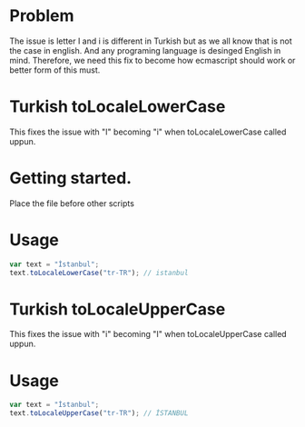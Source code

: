 
# Problem

The issue is letter I and i is different in Turkish but as we all know that is not the case in english. And any programing language is desinged English in mind. Therefore, we need this fix to become how ecmascript should work or better form of this must. 

# Turkish toLocaleLowerCase

This fixes the issue with "I" becoming "i" when toLocaleLowerCase called uppun.

# Getting started.

Place the file before other scripts

# Usage
```js
var text = "İstanbul";
text.toLocaleLowerCase("tr-TR"); // istanbul
```
# Turkish toLocaleUpperCase

This fixes the issue with "i" becoming "I" when toLocaleUpperCase called uppun.

# Usage
```js
var text = "İstanbul";
text.toLocaleUpperCase("tr-TR"); // İSTANBUL
```
